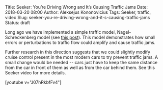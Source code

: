 Title: Seeker: You’re Driving Wrong and It’s Causing Traffic Jams
Date: 2018-03-20 08:00
Author: Aleksejus Kononovicius
Tags: Seeker, traffic, video
Slug: seeker-you-re-driving-wrong-and-it-s-causing-traffic-jams
Status: draft

Long ago we have implemented a simple traffic model, Nagel-Schreckenberg
model (see [this post]({filename}/articles/2014/stok-vaziuok-bangos.md)).
This model demonstrates how small errors or perturbations to traffic flow
could amplify and cause traffic jams.

Further research in this direction suggests that we could slightly modify
cruise control present in the most modern cars to try prevent traffic jams.
A small change would be needed -- cars just have to keep the same distance
from the car in front of them as well as from the car behind them. See this
Seeker video for more details.

[youtube v="J07hRkbfFv4"]

